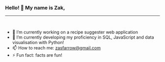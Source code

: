 ### Hello! 👋 My name is Zak,

***
<br>

- 🔭 I’m currently working on a recipe suggester web application
- 🌱 I’m currently developing my proficiency in SQL, JavaScript and data visualisation with Python!
- 📫 How to reach me: zasfarrow@gmail.com
- ⚡ Fun fact: facts are fun!
